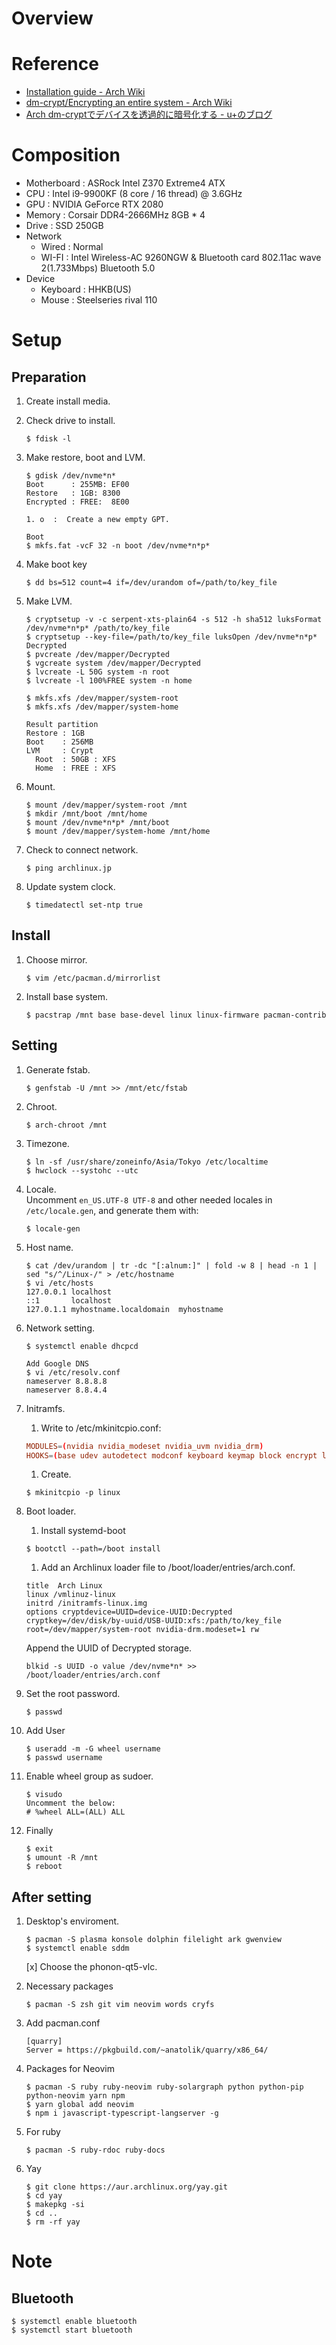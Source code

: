 # Overview

# Reference
- [Installation guide - Arch Wiki](https://wiki.archlinux.org/index.php/Installation_guide)
- [dm-crypt/Encrypting an entire system - Arch Wiki](https://wiki.archlinux.org/index.php/Dm-crypt/Encrypting_an_entire_system)
- [Arch dm-cryptでデバイスを透過的に暗号化する - u+のブログ](http://u10e10.hatenablog.com/entry/dm-crypt-usage)

# Composition
- Motherboard : ASRock Intel Z370 Extreme4 ATX
- CPU         : Intel i9-9900KF (8 core / 16 thread) @ 3.6GHz
- GPU         : NVIDIA GeForce RTX 2080
- Memory      : Corsair DDR4-2666MHz 8GB * 4
- Drive       : SSD 250GB
- Network
  * Wired     : Normal
  * WI-FI     : Intel Wireless-AC 9260NGW & Bluetooth card 802.11ac wave 2(1.733Mbps) Bluetooth 5.0
- Device
  * Keyboard  : HHKB(US)
  * Mouse     : Steelseries rival 110

# Setup
## Preparation
1. Create install media.
1. Check drive to install.
    ```
    $ fdisk -l
    ```

1. Make restore, boot and LVM.
    ```
    $ gdisk /dev/nvme*n*
    Boot      : 255MB: EF00
    Restore   : 1GB: 8300
    Encrypted : FREE:  8E00

    1. o  :  Create a new empty GPT.

    Boot
    $ mkfs.fat -vcF 32 -n boot /dev/nvme*n*p*
    ```

1. Make boot key
    ```
    $ dd bs=512 count=4 if=/dev/urandom of=/path/to/key_file
    ```

1. Make LVM.
    ```
    $ cryptsetup -v -c serpent-xts-plain64 -s 512 -h sha512 luksFormat /dev/nvme*n*p* /path/to/key_file
    $ cryptsetup --key-file=/path/to/key_file luksOpen /dev/nvme*n*p* Decrypted
    $ pvcreate /dev/mapper/Decrypted
    $ vgcreate system /dev/mapper/Decrypted
    $ lvcreate -L 50G system -n root
    $ lvcreate -l 100%FREE system -n home

    $ mkfs.xfs /dev/mapper/system-root
    $ mkfs.xfs /dev/mapper/system-home
    ```
    ``` 
    Result partition
    Restore : 1GB
    Boot    : 256MB
    LVM     : Crypt
      Root  : 50GB : XFS
      Home  : FREE : XFS
    ```

1. Mount.
    ```
    $ mount /dev/mapper/system-root /mnt
    $ mkdir /mnt/boot /mnt/home
    $ mount /dev/nvme*n*p* /mnt/boot
    $ mount /dev/mapper/system-home /mnt/home
    ```

1. Check to connect network.
    ```
    $ ping archlinux.jp
    ```

1. Update system clock.
    ```
    $ timedatectl set-ntp true
    ```

## Install
1. Choose mirror.
    ```
    $ vim /etc/pacman.d/mirrorlist
    ```

1. Install base system.
    ```
    $ pacstrap /mnt base base-devel linux linux-firmware pacman-contrib
    ```

## Setting
1. Generate fstab.
    ```
    $ genfstab -U /mnt >> /mnt/etc/fstab
    ```

1. Chroot.
    ```
    $ arch-chroot /mnt
    ```

1. Timezone.
    ```
    $ ln -sf /usr/share/zoneinfo/Asia/Tokyo /etc/localtime
    $ hwclock --systohc --utc
    ```

1. Locale.<br>
    Uncomment `en_US.UTF-8 UTF-8` and other needed locales in `/etc/locale.gen`, and generate them with:
    ```
    $ locale-gen
    ```

1. Host name.
    ```
    $ cat /dev/urandom | tr -dc "[:alnum:]" | fold -w 8 | head -n 1 | sed "s/^/Linux-/" > /etc/hostname
    $ vi /etc/hosts
    127.0.0.1 localhost
    ::1       localhost
    127.0.1.1 myhostname.localdomain  myhostname
    ```

1. Network setting.
    ```
    $ systemctl enable dhcpcd
    ```
    ```
    Add Google DNS
    $ vi /etc/resolv.conf
    nameserver 8.8.8.8
    nameserver 8.8.4.4
    ```

1. Initramfs.<br>
    1. Write to /etc/mkinitcpio.conf:
    ``` mkinitcpio.conf
    MODULES=(nvidia nvidia_modeset nvidia_uvm nvidia_drm)
    HOOKS=(base udev autodetect modconf keyboard keymap block encrypt lvm2 filesystems fsck)
    ```

    1. Create.
    ```
    $ mkinitcpio -p linux
    ```

1. Boot loader.
    1. Install systemd-boot
    ```
    $ bootctl --path=/boot install
    ```

    1. Add an Archlinux loader file to /boot/loader/entries/arch.conf.
    ```
    title  Arch Linux
    linux /vmlinuz-linux
    initrd /initramfs-linux.img
    options cryptdevice=UUID=device-UUID:Decrypted cryptkey=/dev/disk/by-uuid/USB-UUID:xfs:/path/to/key_file root=/dev/mapper/system-root nvidia-drm.modeset=1 rw
    ```
    Append the UUID of Decrypted storage.
    ```
    blkid -s UUID -o value /dev/nvme*n* >> /boot/loader/entries/arch.conf
    ```

1. Set the root password.
    ```
    $ passwd
    ```

1. Add User
    ```
    $ useradd -m -G wheel username
    $ passwd username
    ```

1. Enable wheel group as sudoer.
    ```
    $ visudo
    Uncomment the below:
    # %wheel ALL=(ALL) ALL
    ```

1. Finally
    ```
    $ exit
    $ umount -R /mnt
    $ reboot
    ```

## After setting
1. Desktop's enviroment.
    ```
    $ pacman -S plasma konsole dolphin filelight ark gwenview
    $ systemctl enable sddm
    ```
    [x] Choose the phonon-qt5-vlc.

1. Necessary packages
    ```
    $ pacman -S zsh git vim neovim words cryfs
    ```
    
1. Add pacman.conf
    ```
    [quarry]
    Server = https://pkgbuild.com/~anatolik/quarry/x86_64/
    ```

1. Packages for Neovim
    ```
    $ pacman -S ruby ruby-neovim ruby-solargraph python python-pip python-neovim yarn npm
    $ yarn global add neovim
    $ npm i javascript-typescript-langserver -g
    ```

1. For ruby
    ```
    $ pacman -S ruby-rdoc ruby-docs
    ```

1. Yay
    ```
    $ git clone https://aur.archlinux.org/yay.git
    $ cd yay
    $ makepkg -si
    $ cd ..
    $ rm -rf yay
    ```

# Note
## Bluetooth
```
$ systemctl enable bluetooth
$ systemctl start bluetooth
```

